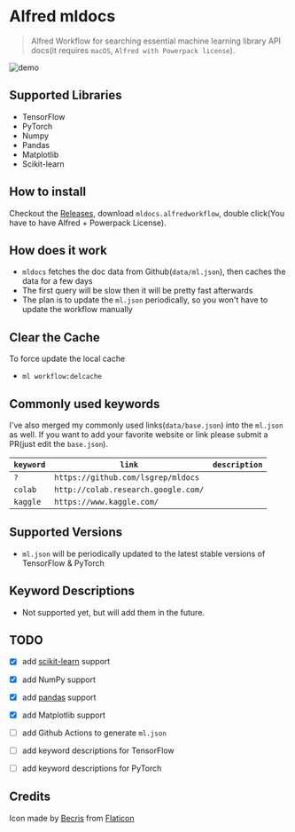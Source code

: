 # Alfred mldocs
> Alfred Workflow for searching essential machine learning library API docs(it requires `macOS`, `Alfred with Powerpack license`).

![demo](https://raw.githubusercontent.com/lsgrep/mldocs/master/assets/mldocs.gif)

## Supported Libraries
- TensorFlow
- PyTorch
- Numpy
- Pandas
- Matplotlib
- Scikit-learn

## How to install
Checkout the [Releases](https://github.com/lsgrep/mldocs/releases), download `mldocs.alfredworkflow`, 
double click(You have to have Alfred + Powerpack License).

## How does it work
- `mldocs` fetches the doc data from Github(`data/ml.json`), then caches the data for a few days
- The first query will be slow then it will be pretty fast afterwards
- The plan is to update the `ml.json` periodically, so you won't have to update the workflow manually

## Clear the Cache
To force update the local cache
- `ml workflow:delcache`

## Commonly used keywords
I've also merged my commonly used links(`data/base.json`) into the `ml.json` as well. 
If you want to add your favorite website or link please submit a PR(just edit the `base.json`).


| `keyword`   | `link`  | `description`  | 
|---|---|---|
| `?`     | `https://github.com/lsgrep/mldocs`  |   |
| `colab` | `http://colab.research.google.com/`  |   |
| `kaggle` | `https://www.kaggle.com/` |    | 


## Supported Versions
- `ml.json` will be periodically updated to the latest stable versions of TensorFlow & PyTorch

## Keyword Descriptions
- Not supported yet, but will add them in the future.

## TODO
- [x] add [scikit-learn](https://scikit-learn.org/stable/modules/classes.html) support
- [x] add NumPy support
- [x] add [pandas](https://pandas.pydata.org/pandas-docs/stable/genindex.html) support
- [x] add Matplotlib support
- [ ] add Github Actions to generate `ml.json`
- [ ] add keyword descriptions for TensorFlow
- [ ] add keyword descriptions for PyTorch


## Credits
Icon made by [Becris](https://creativemarket.com/Becris) from [Flaticon](https://www.flaticon.com/)
